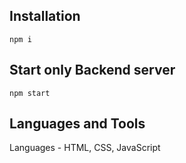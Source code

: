 ## Installation
```
npm i
```

## Start only Backend server
```
npm start
```
## Languages and Tools

Languages - HTML, CSS, JavaScript
